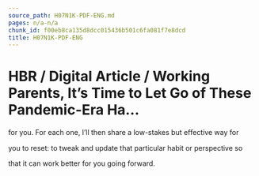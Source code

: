 ```yaml
---
source_path: H07N1K-PDF-ENG.md
pages: n/a-n/a
chunk_id: f00eb8ca135d8dcc015436b501c6fa081f7e8dcd
title: H07N1K-PDF-ENG
---
```

# HBR / Digital Article / Working Parents, It’s Time to Let Go of These Pandemic-Era Ha…

for you. For each one, I’ll then share a low-stakes but eﬀective way for

you to reset: to tweak and update that particular habit or perspective so

that it can work better for you going forward.
